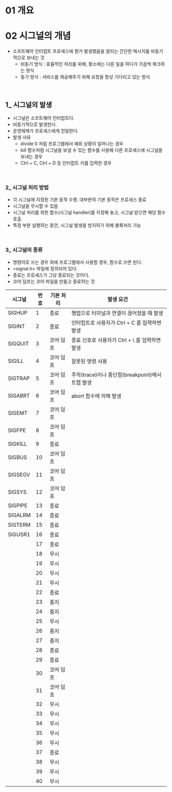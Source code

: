 # 01 개요



# 02 시그널의 개념

* 소프트웨어 인터럽트 프로세스에 뭔가 발생했음을 알리는 간단한 메시지를 비동기적으로 보내는 것
  * 비동기 방식 : 효율적인 처리를 위해, 평소에는 다른 일을 하다가 가끔씩 체크하는 방식
  * 동기 방식 : 서비스를 제공해주기 위해 요청을 항상 기다리고 있는 방식

<br/>

## 1_ 시그널의 발생

* 시그널은 소프트웨어 인터럽트다.
* 비동기적으로 발생한다.
* 운영체제가 프로세스에게 전달한다.
* 발생 사유
  * divide 0 처럼 프로그램에서 예외 상황이 일어나는 경우
  * kill 함수처럼 시그널을 보낼 수 있는 함수를 사용해 다른 프로세스에 시그널을 보내는 경우
  * Ctrl + C, Ctrl + D 등 인터럽트 키를 입력한 경우

<br/>

### 2_ 시그널 처리 방법

* 각 시그널에 지정된 기본 동작 수행. 대부분의 기본 동작은 프로세스 종료
* 시그널을 무시할 수 있음
* 시그널 처리를 위한 함수(시그널 handler)를 지정해 놓고, 시그널 받으면 해당 함수 호출
* 특정 부분 실행하는 동안, 시그널 발생을 방지하기 위해 블록처리 가능

<br/>

### 3_ 시그널의 종류

* 명령어로 쓰는 경우 외에 프로그램에서 사용할 경우, 함수로 쓰면 된다.
* <signal.h> 파일에 정의되어 있다.
* 종료는 프로세스가 그냥 종료되는 것이다.
* 코어 덤프는 코어 파일을 만들고 종료하는 것

| 시그널  | 번호 | 기본 처리 | 발생 요건                                        |
| ------- | ---- | --------- | ------------------------------------------------ |
| SIGHUP  | 1    | 종료      | 행업으로 터미널과 연결이 끊어졌을 때 발생        |
| SIGINT  | 2    | 종료      | 인터럽트로 사용자가 Ctrl + C 를 입력하면 발생    |
| SIGQUIT | 3    | 코어 덤프 | 종료 신호로 사용자가 Ctrl + \ 를 임력하면 발생   |
| SIGILL  | 4    | 코어 덤프 | 잘못된 명령 사용                                 |
| SIGTRAP | 5    | 코어 덤프 | 주적(trace)이나 중단점(breakpoint)에서 트랩 발생 |
| SIGABRT | 6    | 코어 덤프 | abort 함수에 의해 발생                           |
| SIGEMT  | 7    | 코어 덤프 |                                                  |
| SIGFPE  | 8    | 코어 덤프 |                                                  |
| SIGKILL | 9    | 종료      |                                                  |
| SIGBUS  | 10   | 코어 덤프 |                                                  |
| SIGSEGV | 11   | 코어 덤프 |                                                  |
| SIGSYS  | 12   | 코어 덤프 |                                                  |
| SIGPIPE | 13   | 종료      |                                                  |
| SIGALRM | 14   | 종료      |                                                  |
| SIGTERM | 15   | 종료      |                                                  |
| SIGUSR1 | 16   | 종료      |                                                  |
|         | 17   | 종료      |                                                  |
|         | 18   | 무시      |                                                  |
|         | 19   | 무시      |                                                  |
|         | 20   | 무시      |                                                  |
|         | 21   | 무시      |                                                  |
|         | 22   | 종료      |                                                  |
|         | 23   | 중지      |                                                  |
|         | 24   | 중지      |                                                  |
|         | 25   | 무시      |                                                  |
|         | 26   | 중지      |                                                  |
|         | 27   | 중지      |                                                  |
|         | 28   | 종료      |                                                  |
|         | 29   | 종료      |                                                  |
|         | 30   | 코어 덤프 |                                                  |
|         | 31   | 코어 덤프 |                                                  |
|         | 32   | 무시      |                                                  |
|         | 33   | 무시      |                                                  |
|         | 34   | 무시      |                                                  |
|         | 35   | 무시      |                                                  |
|         | 36   | 무시      |                                                  |
|         | 37   | 종료      |                                                  |
|         | 38   | 무시      |                                                  |
|         | 39   | 무시      |                                                  |
|         | 40   | 무시      |                                                  |

